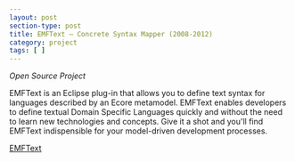 ```yaml
---
layout: post
section-type: post
title: EMFText – Concrete Syntax Mapper (2008-2012)
category: project
tags: [ ]
---
```

_Open Source Project_

EMFText is an Eclipse plug-in that allows you to define text syntax for languages described by an Ecore metamodel. EMFText enables developers to define textual Domain Specific Languages quickly and without the need to learn new technologies and concepts. Give it a shot and you'll find EMFText indispensible for your model-driven development processes.

<a href="https://github.com/DevBoost/EMFText">EMFText</a>
